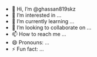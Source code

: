 - 👋 Hi, I’m @ghassan819skz
- 👀 I’m interested in ...
- 🌱 I’m currently learning ...
- 💞️ I’m looking to collaborate on ...
- 📫 How to reach me ...
- 😄 Pronouns: ...
- ⚡ Fun fact: ...

<!---
ghassan819skz/ghassan819skz is a ✨ special ✨ repository because its `README.md` (this file) appears on your GitHub profile.
You can click the Preview link to take a look at your changes.
--->
